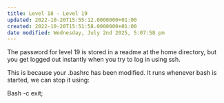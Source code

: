 ```yaml
---
title: Level 18 - Level 19
updated: 2022-10-20T15:55:12.0000000+01:00
created: 2022-10-20T15:51:58.0000000+01:00
date modified: Wednesday, July 2nd 2025, 5:07:58 pm
---
```


The password for level 19 is stored in a readme at the home directory, but you get logged out instantly when you try to log in using ssh.

This is because your .bashrc has been modified. It runs whenever bash is started, we can stop it using:

Bash -c exit;
